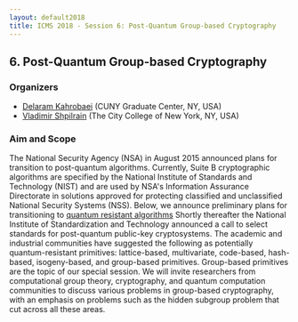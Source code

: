 ```yaml
---
layout: default2018
title: ICMS 2018 - Session 6: Post-Quantum Group-based Cryptography
---
```

## 6. Post-Quantum Group-based Cryptography

### Organizers

*   [Delaram Kahrobaei](mailto:DKahrobaei@gc.cuny.edu) (CUNY Graduate Center, NY, USA)
*   [Vladimir Shpilrain](mailto:shpil@groups.sci.ccny.cuny.edu) (The City College of New York, NY, USA)

### Aim and Scope

The National Security Agency (NSA) in August 2015 announced plans for transition to post-quantum algorithms.  Currently, Suite B cryptographic algorithms are specified by the National Institute of Standards and Technology (NIST) and are used by NSA's Information Assurance Directorate in solutions approved for protecting classified and unclassified National Security Systems (NSS). Below, we announce preliminary plans for transitioning to [quantum resistant algorithms](https://www.nsa.gov/ia/programs/suiteb_cryptography/)
Shortly thereafter the National Institute of Standardization and Technology announced a call to select standards for post-quantum public-key cryptosystems.
The academic and industrial communities have suggested the following as potentially quantum-resistant primitives: lattice-based, multivariate, code-based, hash-based, isogeny-based, and group-based primitives.
Group-based primitives are the topic of our special session. We will invite researchers from computational group theory, cryptography, and quantum computation communities to discuss various problems in group-based cryptography, with an emphasis on problems such as the hidden subgroup problem that cut across all these areas.

